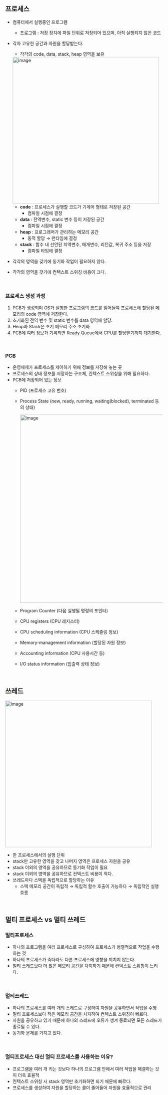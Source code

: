 ## 프로세스
- 컴퓨터에서 실행중인 프로그램
    - 프로그램 : 저장 장치에 파일 단위로 저장되어 있으며, 아직 실행되지 않은 코드
- 각자 고유한 공간과 자원을 할당받는다.
    - 각각의 code, data, stack, heap 영역을 보유
    
    <img width="468" alt="image" src="https://github.com/SoftwareMaestro-Backend-Study/cs-study/assets/71378475/0d9a095a-f571-42fc-906c-edc0b040d303">

    
    - **code** : 프로세스가 실행할 코드가 기계어 형태로 저장된 공간
        - 컴파일 시점에 결정
    - **data** : 전역변수, static 변수 등이 저장된 공간
        - 컴파일 시점에 결정
    - **heap** : 프로그래머가 관리하는 메모리 공간
        - 동적 할당 → 런타임에 결정
    - **stack** : 함수 내 선언된 지역변수, 매개변수, 리턴값, 복귀 주소 등을 저장
        - 컴파일 타임에 결정
- 각각의 영역을 갖기에 동기화 작업이 필요하지 않다.
- 각각의 영역을 갖기에 컨텍스트 스위칭 비용이 크다.

<br/>

### 프로세스 생성 과정
1. PCB가 생성되며 OS가 실행한 프로그램의 코드를 읽어들여 프로세스에 할당된 메모리의 code 영역에 저장한다.
2. 초기화된 전역 변수 및 static 변수를 data 영역에 할당.
3. Heap과 Stack은 초기 메모리 주소 초기화
4. PCB에 여러 정보가 기록되면 Ready Queue에서 CPU를 할당받기까지 대기한다.

<br/>

### PCB
- 운영체제가 프로세스를 제어하기 위해 정보를 저장해 놓는 곳
- 프로세스의 상태 정보를 저장하는 구조체, 컨텍스트 스위칭을 위해 필요하다.
- PCB에 저장되어 있는 정보
    - PID (프로세스 고유 번호)
    - Process State (new, ready, running, waiting(blocked), terminated 등의 상태)
        
        <img width="601" alt="image" src="https://github.com/SoftwareMaestro-Backend-Study/cs-study/assets/71378475/28abc502-8be9-49a8-91a5-dd4d37ad3646">

    - Program Counter (다음 실행될 명령의 포인터)
    - CPU registers (CPU 레지스터)
    - CPU scheduling information (CPU 스케줄링 정보)
    - Memory-management information (할당된 자원 정보)
    - Accounting information (CPU 사용시간 등)
    - I/O status information (입출력 상태 정보)

<br/>

## **쓰레드**
<img width="468" alt="image" src="https://github.com/SoftwareMaestro-Backend-Study/cs-study/assets/71378475/84c16128-a930-4527-9ba4-61f491cbece5">

- 한 프로세스에서의 실행 단위
- stack만 고유한 영역을 갖고 나머지 영역은 프로세스 자원을 공유
- stack 이외의 영역을 공유하므로 동기화 작업이 필요
- stack 이외의 영역을 공유하므로 컨텍스트 비용이 적다.
- 쓰레드마다 스택을 독립적으로 할당하는 이유
    - 스택 메모리 공간이 독립적 → 독립적 함수 호출이 가능하다 → 독립적인 실행 흐름

<br/>

## 멀티 프로세스 vs 멀티 쓰레드
### **멀티프로세스**

- 하나의 프로그램을 여러 프로세스로 구성하여 프로세스가 병렬적으로 작업을 수행하는 것
- 하나의 프로세스가 죽더라도 다른 프로세스에 영향을 끼치지 않는다.
- 멀티 쓰레드보다 더 많은 메모리 공간을 차지하기 때문에 컨텍스트 스위칭이 느리다.

<br/>

### **멀티쓰레드**

- 하나의 프로세스를 여러 개의 스레드로 구성하여 자원을 공유하면서 작업을 수행
- 멀티 프로세스보다 적은 메모리 공간을 차지하여 컨텍스트 스위칭이 빠르다.
- 자원을 공유하고 있기 때문에 하나의 스레드에 오류가 생겨 종료되면 모든 스레드가 종료될 수 있다.
- 동기화 문제를 가지고 있다.

<br/>

### **멀티프로세스 대신 멀티 프로세스를 사용하는 이유?**

- 프로그램을 여러 개 키는 것보다 하나의 프로그램 안에서 여러 작업을 해결하는 것이 더욱 효율적
- 컨텍스트 스위칭 시 stack 영역만 초기화하면 되기 때문에 빠르다.
- 프로세스를 생성하여 자원을 할당하는 콜이 줄어들어 자원을 효율적으로 관리

